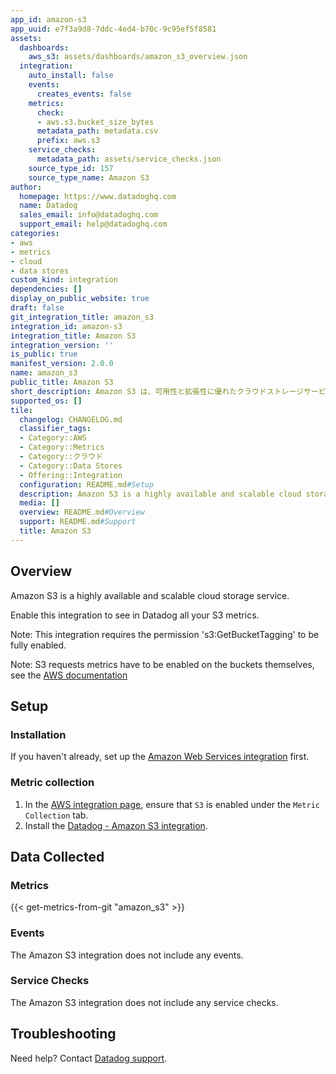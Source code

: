 ```yaml
---
app_id: amazon-s3
app_uuid: e7f3a9d8-7ddc-4ed4-b70c-9c95ef5f8581
assets:
  dashboards:
    aws_s3: assets/dashboards/amazon_s3_overview.json
  integration:
    auto_install: false
    events:
      creates_events: false
    metrics:
      check:
      - aws.s3.bucket_size_bytes
      metadata_path: metadata.csv
      prefix: aws.s3
    service_checks:
      metadata_path: assets/service_checks.json
    source_type_id: 157
    source_type_name: Amazon S3
author:
  homepage: https://www.datadoghq.com
  name: Datadog
  sales_email: info@datadoghq.com
  support_email: help@datadoghq.com
categories:
- aws
- metrics
- cloud
- data stores
custom_kind: integration
dependencies: []
display_on_public_website: true
draft: false
git_integration_title: amazon_s3
integration_id: amazon-s3
integration_title: Amazon S3
integration_version: ''
is_public: true
manifest_version: 2.0.0
name: amazon_s3
public_title: Amazon S3
short_description: Amazon S3 は、可用性と拡張性に優れたクラウドストレージサービスです。
supported_os: []
tile:
  changelog: CHANGELOG.md
  classifier_tags:
  - Category::AWS
  - Category::Metrics
  - Category::クラウド
  - Category::Data Stores
  - Offering::Integration
  configuration: README.md#Setup
  description: Amazon S3 is a highly available and scalable cloud storage service.
  media: []
  overview: README.md#Overview
  support: README.md#Support
  title: Amazon S3
---
```


<!--  SOURCED FROM https://github.com/DataDog/integrations-internal-core -->
## Overview

Amazon S3 is a highly available and scalable cloud storage service.

Enable this integration to see in Datadog all your S3 metrics.

Note: This integration requires the permission 's3:GetBucketTagging' to be fully enabled.

Note: S3 requests metrics have to be enabled on the buckets themselves, see the [AWS documentation][1]

## Setup

### Installation

If you haven't already, set up the [Amazon Web Services integration][2] first.

### Metric collection

1. In the [AWS integration page][3], ensure that `S3` is enabled under the `Metric Collection` tab.
2. Install the [Datadog - Amazon S3 integration][4].

## Data Collected

### Metrics
{{< get-metrics-from-git "amazon_s3" >}}


### Events

The Amazon S3 integration does not include any events.

### Service Checks

The Amazon S3 integration does not include any service checks.

## Troubleshooting

Need help? Contact [Datadog support][6].

[1]: https://docs.aws.amazon.com/AmazonS3/latest/dev/cloudwatch-monitoring.html
[2]: https://docs.datadoghq.com/ja/integrations/amazon_web_services/
[3]: https://app.datadoghq.com/integrations/amazon-web-services
[4]: https://app.datadoghq.com/integrations/amazon-s3
[5]: https://github.com/DataDog/integrations-internal-core/blob/main/amazon_s3/metadata.csv
[6]: https://docs.datadoghq.com/ja/help/